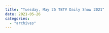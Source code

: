 ```yaml
---
title: "Tuesday, May 25 TBTV Daily Show 2021"
date: 2021-05-26
categories: 
  - "archives"
---
```



